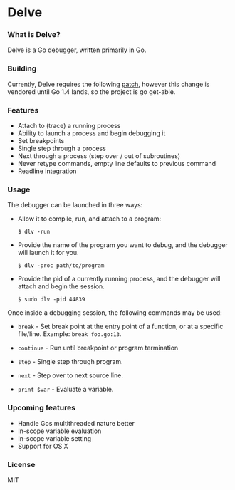 # Delve

### What is Delve?

Delve is a Go debugger, written primarily in Go.

### Building

Currently, Delve requires the following [patch](https://codereview.appspot.com/117280043/), however this change is vendored until Go 1.4 lands, so the project is go get-able.

### Features

* Attach to (trace) a running process
* Ability to launch a process and begin debugging it
* Set breakpoints
* Single step through a process
* Next through a process (step over / out of subroutines)
* Never retype commands, empty line defaults to previous command
* Readline integration

### Usage

The debugger can be launched in three ways:

* Allow it to compile, run, and attach to a program:

	```
	$ dlv -run
	```

* Provide the name of the program you want to debug, and the debugger will launch it for you.
	
	```
	$ dlv -proc path/to/program
	```

* Provide the pid of a currently running process, and the debugger will attach and begin the session.

	```
	$ sudo dlv -pid 44839
	```

Once inside a debugging session, the following commands may be used:

* `break` - Set break point at the entry point of a function, or at a specific file/line. Example: `break foo.go:13`.

* `continue` - Run until breakpoint or program termination

* `step` - Single step through program.

* `next` - Step over to next source line.

* `print $var` - Evaluate a variable.

### Upcoming features

* Handle Gos multithreaded nature better
* In-scope variable evaluation
* In-scope variable setting
* Support for OS X

### License

MIT
